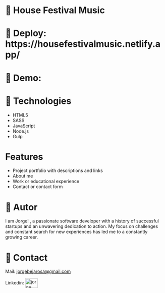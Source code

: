 
<h1>📌 House Festival Music</h1>  

<h1>📌  Deploy: https://housefestivalmusic.netlify.app/  </h1>

<h1>📌  Demo: </h1>

<h1>📌 Technologies </h1>

- HTML5
- SASS
- JavaScript
- Node.js
- Gulp

<h1> Features </h1>

- Project portfolio with descriptions and links
- About me
- Work or educational experience
- Contact or contact form

<h1>📌 Autor </h1>

I am Jorge! , a passionate software developer with a history of successful startups and an unwavering dedication to action. My focus on challenges and constant search for new experiences has led me to a constantly growing career.

<h1>📌 Contact </h1>

Mail: jorgebejarosa@gmail.com
<p align="left"> Linkedin: 
<a href="https://www.linkedin.com/in/jorge-nahuel-beja-rosa/?locale=en_US" target="blank"><img align="center" src="https://raw.githubusercontent.com/rahuldkjain/github-profile-readme-generator/master/src/images/icons/Social/linked-in-alt.svg" alt="jorge nahuel beja rosa" height="30" width="40" /></a>
</p>


